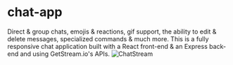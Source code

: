 # chat-app

Direct & group chats, emojis & reactions, gif support, the ability to edit & delete messages, specialized commands & much more.
This is a fully responsive chat application built with a React front-end & an Express back-end and using GetStream.io's APIs. 
![ChatStream](https://user-images.githubusercontent.com/44801711/176102768-4dbb3d76-8263-4e52-bc78-ad8a02ef6cdd.png)
